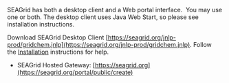 

SEAGrid has both a desktop client and a Web portal interface.  You may use one or both. The desktop client uses Java Web Start, so please see installation instructions.

Download SEAGrid Desktop Client [https://seagrid.org/jnlp-prod/gridchem.jnlp](https://seagrid.org/jnlp-prod/gridchem.jnlp). Follow the [Installation](Desktop-Client-Installation_15335450.html) instructions for help. 
*   SEAGrid Hosted Gateway: [https://seagrid.org](https://seagrid.org/portal/public/create)